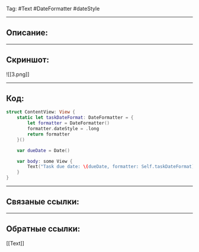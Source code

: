 Tag: #Text #DateFormatter #dateStyle

--- 
## Описание:


---
## Скриншот:
![[3.png]]

---
## Код:

``` swift
struct ContentView: View {
    static let taskDateFormat: DateFormatter = {
        let formatter = DateFormatter()
        formatter.dateStyle = .long
        return formatter
    }()

    var dueDate = Date()

    var body: some View {
        Text("Task due date: \(dueDate, formatter: Self.taskDateFormat)")
    }
}
```

---
## Связаные ссылки:


---
## Обратные ссылки:
[[Text]]